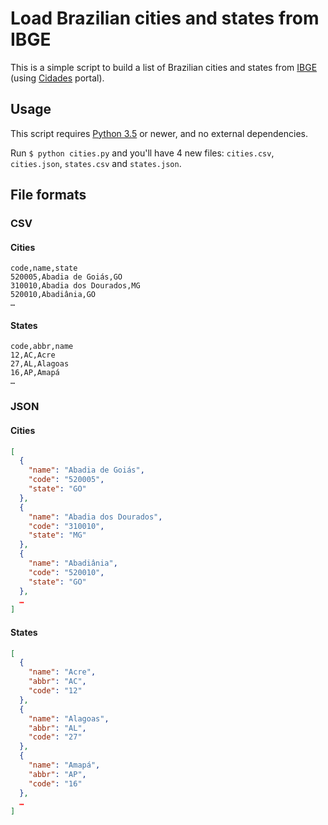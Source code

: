 # Load Brazilian cities and states from IBGE

This is a simple script to build a list of Brazilian cities and states from [IBGE](http://www.ibge.gov.br/english/) (using [Cidades](http://cidades.ibge.gov.br/) portal).

## Usage

This script requires [Python 3.5](https://python.org) or newer, and no external dependencies.

Run `$ python cities.py` and you'll have 4 new files: `cities.csv`, `cities.json`, `states.csv` and `states.json`.

## File formats

### CSV

#### Cities

```csv
code,name,state
520005,Abadia de Goiás,GO
310010,Abadia dos Dourados,MG
520010,Abadiânia,GO
…
```

#### States

```csv
code,abbr,name
12,AC,Acre
27,AL,Alagoas
16,AP,Amapá
…
```

### JSON

#### Cities

```json
[
  {
    "name": "Abadia de Goiás",
    "code": "520005",
    "state": "GO"
  },
  {
    "name": "Abadia dos Dourados",
    "code": "310010",
    "state": "MG"
  },
  {
    "name": "Abadiânia",
    "code": "520010",
    "state": "GO"
  },
  …
]
```

#### States

```json
[
  {
    "name": "Acre",
    "abbr": "AC",
    "code": "12"
  },
  {
    "name": "Alagoas",
    "abbr": "AL",
    "code": "27"
  },
  {
    "name": "Amapá",
    "abbr": "AP",
    "code": "16"
  },
  …
]
```

